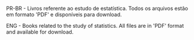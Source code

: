 PR-BR - Livros referente ao estudo de estatística. Todos os arquivos estão em formato 'PDF' e disponíveis para download.

ENG - Books related to the study of statistics. All files are in 'PDF' format and available for download.
